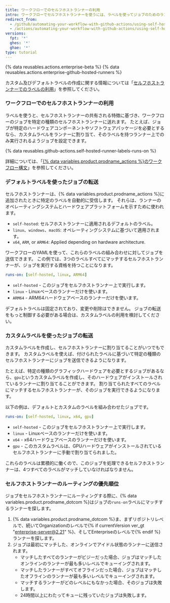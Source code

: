```yaml
---
title: ワークフローでのセルフホストランナーの利用
intro: ワークフローでセルフホストランナーを使うには、ラベルを使ってジョブのためのランナーの種類を指定できます。
redirect_from:
  - /github/automating-your-workflow-with-github-actions/using-self-hosted-runners-in-a-workflow
  - /actions/automating-your-workflow-with-github-actions/using-self-hosted-runners-in-a-workflow
versions:
  fpt: '*'
  ghes: '*'
  ghae: '*'
type: tutorial
---
```


{% data reusables.actions.enterprise-beta %}
{% data reusables.actions.enterprise-github-hosted-runners %}

カスタム及びデフォルトラベルの作成に関する情報については「[セルフホストランナーでのラベルの利用](/actions/hosting-your-own-runners/using-labels-with-self-hosted-runners)」を参照してください。

### ワークフローでのセルフホストランナーの利用

ラベルを使うと、セルフホストランナーの共有される特徴に基づき、ワークフローのジョブを特定の種類のセルフホストランナーに送れます。 たとえば、ジョブが特定のハードウェアコンポーネントやソフトウェアパッケージを必要とするなら、カスタムラベルをランナーに割り当て、そのラベルを持つランナー上でのみ実行されるようジョブを設定できます。

{% data reusables.github-actions.self-hosted-runner-labels-runs-on %}

詳細については、「[{% data variables.product.prodname_actions %}のワークフロー構文](/github/automating-your-workflow-with-github-actions/workflow-syntax-for-github-actions#jobsjob_idruns-on)」を参照してください。

### デフォルトラベルを使ったジョブの転送

セルフホストランナーは、{% data variables.product.prodname_actions %}に追加されたときに特定のラベルを自動的に受信します。 それらは、ランナーのオペレーティングシステムとハードウェアプラットフォームを示すために使われます。

* `self-hosted`: セルフホストランナーに適用されるデフォルトのラベル。
* `linux`、`windows`、`macOS`: オペレーティングシステムに基づいて適用されます。
* `x64`, `ARM`, or `ARM64`: Applied depending on hardware architecture.

ワークフローのYAMLを使って、これらのラベルの組み合わせに対してジョブを送信できます。 この例では、3つのラベルすべてにマッチするセルフホストランナーが、ジョブを実行する資格を持つことになります。

```yaml
runs-on: [self-hosted, linux, ARM64]
```

- `self-hosted` - このジョブをセルフホストランナー上で実行します。
- `linux` - Linuxベースのランナーだけを使います。
- `ARM64` - ARM64ハードウェアベースのランナーだけを使います。

デフォルトラベルは固定されており、変更や削除はできません。 ジョブの転送をもっと制御する必要がある場合は、カスタムラベルの利用を検討してください。

### カスタムラベルを使ったジョブの転送

カスタムラベルを作成し、セルフホストランナーに割り当てることがいつでもできます。 カスタムラベルを使えば、付けられたラベルに基づいて特定の種類のセルフホストランナーにジョブを送信できるようになります。

たとえば、特定の種類のグラフィックハードウェアを必要とするジョブがあるなら、`gpu`というカスタムラベルを作成し、そのハードウェアがインストールされているランナーに割り当てることができます。 割り当てられたすべてのラベルにマッチするセルフホストランナーが、そのジョブを実行できるようになります。

以下の例は、デフォルトとカスタムのラベルを組み合わせたジョブです。

```yaml
runs-on: [self-hosted, linux, x64, gpu]
```

- `self-hosted` - このジョブをセルフホストランナー上で実行します。
- `linux` - Linuxベースのランナーだけを使います。
- `x64` - x64ハードウェアベースのランナーだけを使います。
- `gpu` - このカスタムラベルは、GPUハードウェアがインストールされているセルフホストランナーに手動で割り当てられました。

これらのラベルは累積的に働くので、このジョブを処理できるセルフホストランナーは、4つすべてのラベルがマッチしていなければなりません。

### セルフホストランナーのルーティングの優先順位

ジョブをセルフホストランナーにルーティングする際に、{% data variables.product.prodname_dotcom %}はジョブの`runs-on`ラベルにマッチするランナーを探します。

1. {% data variables.product.prodname_dotcom %}ま、まずリポジトリレベルで、続いてOrganizationのレベルで{% if currentVersion ver_gt "enterprise-server@2.21" %}、そしてEnterpriseのレベルで{% endif %}ランナーを探します。
2. ジョブは最初にマッチした、オンラインでアイドル状態のランナーに送信されます。
   - マッチしたすべてのランナーがビジーだった場合、ジョブはマッチしたオンラインのランナーが最も多いレベルでキューイングされます。
   - マッチしたランナーがすべてオフラインだった場合、ジョブはマッチしたオフラインのランナーが最も多いレベルでキューイングされます。
   - マッチするランナーがどのレベルにもなかった場合、そのジョブは失敗します。
   - 24時間以上にわたってキューに残っていたジョブは失敗します。
